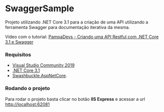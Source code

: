 # SwaggerSample

Projeto utilizando .NET Core 3.1 para a criação de uma API utilizando a ferramenta Swagger para documentação iterativa da mesma.

Vídeo com o tutorial: [PampaDevs - Criando uma API Restful com .NET Core 3.1 e Swagger]()

### Requisitos
* [Visual Studio Community 2019](https://visualstudio.microsoft.com/pt-br/downloads/)
* [.NET Core 3.1](https://dotnet.microsoft.com/download/dotnet-core/3.1)
* [Swashbuckle.AspNetCore](https://docs.microsoft.com/pt-br/aspnet/core/tutorials/getting-started-with-swashbuckle?view=aspnetcore-3.1&tabs=visual-studio).

### Rodando o projeto

Para rodar o projeto basta clicar no botão **IIS Express** e acessar a url [http://localhost:62081](http://localhost:62081)
